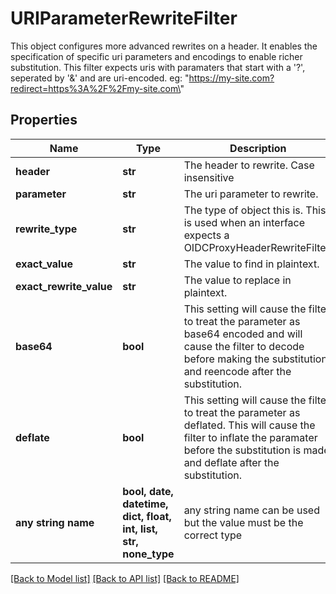 # URIParameterRewriteFilter

This object configures more advanced rewrites on a header. It enables the specification of specific uri parameters and encodings to enable richer substitution. This filter expects uris with paramaters that start with a '?',  seperated by '&' and are uri-encoded. eg: \"https://my-site.com?redirect=https%3A%2F%2Fmy-site.com\" 

## Properties
Name | Type | Description | Notes
------------ | ------------- | ------------- | -------------
**header** | **str** | The header to rewrite. Case insensitive | 
**parameter** | **str** | The uri parameter to rewrite. | 
**rewrite_type** | **str** | The type of object this is. This is used when an interface expects a OIDCProxyHeaderRewriteFilter.  | defaults to "uriparameterRewrite"
**exact_value** | **str** | The value to find in plaintext. | [optional] 
**exact_rewrite_value** | **str** | The value to replace in plaintext. | [optional] 
**base64** | **bool** | This setting will cause the filter to treat the parameter as base64 encoded and will cause the filter to decode before making the substitution, and reencode  after the substitution.  | [optional]  if omitted the server will use the default value of False
**deflate** | **bool** | This setting will cause the filter to treat the parameter as deflated. This will cause the filter to inflate the paramater before the substitution is made, and deflate after the substitution.  | [optional]  if omitted the server will use the default value of False
**any string name** | **bool, date, datetime, dict, float, int, list, str, none_type** | any string name can be used but the value must be the correct type | [optional]

[[Back to Model list]](../README.md#documentation-for-models) [[Back to API list]](../README.md#documentation-for-api-endpoints) [[Back to README]](../README.md)


